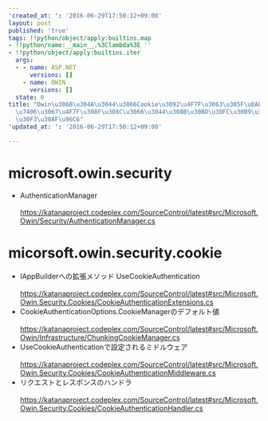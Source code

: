 ```yaml
---
'created_at: ': '2016-06-29T17:50:12+09:00'
layout: post
published: 'true'
tags: !!python/object/apply:builtins.map
- !!python/name:__main__.%3Clambda%3E ''
- !!python/object/apply:builtins.iter
  args:
  - - name: ASP.NET
      versions: []
    - name: OWIN
      versions: []
  state: 0
title: "Owin\u306B\u304A\u3044\u3066Cookie\u3092\u4F7F\u3063\u305F\u8A8D\u8A3C\u51E6\
  \u7406\u3067\u4F7F\u308F\u308C\u3066\u3044\u308B\u30BD\u30FC\u30B9\u3078\u306E\u30EA\
  \u30F3\u30AF\u96C6"
'updated_at: ': '2016-06-29T17:50:12+09:00'

---
```

# microsoft.owin.security  
  
- AuthenticationManager<br>  
https://katanaproject.codeplex.com/SourceControl/latest#src/Microsoft.Owin/Security/AuthenticationManager.cs  
  
  
# micorsoft.owin.security.cookie  
  
- IAppBuilderへの拡張メソッド UseCookieAuthentication<br>  
https://katanaproject.codeplex.com/SourceControl/latest#src/Microsoft.Owin.Security.Cookies/CookieAuthenticationExtensions.cs  
- CookieAuthenticationOptions.CookieManagerのデフォルト値<br>  
https://katanaproject.codeplex.com/SourceControl/latest#src/Microsoft.Owin/Infrastructure/ChunkingCookieManager.cs  
- UseCookieAuthenticationで設定されるミドルウェア<br>  
https://katanaproject.codeplex.com/SourceControl/latest#src/Microsoft.Owin.Security.Cookies/CookieAuthenticationMiddleware.cs  
- リクエストとレスポンスのハンドラ<br>  
https://katanaproject.codeplex.com/SourceControl/latest#src/Microsoft.Owin.Security.Cookies/CookieAuthenticationHandler.cs  
  
  
